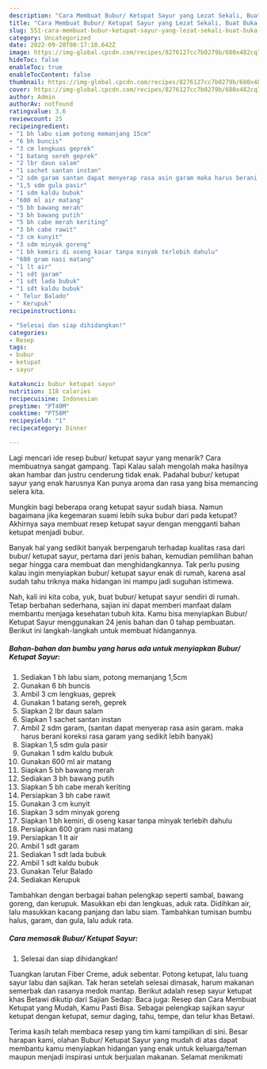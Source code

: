 ```yaml
---
description: "Cara Membuat Bubur/ Ketupat Sayur yang Lezat Sekali, Buat Buka Puasa}"
title: "Cara Membuat Bubur/ Ketupat Sayur yang Lezat Sekali, Buat Buka Puasa}"
slug: 551-cara-membuat-bubur-ketupat-sayur-yang-lezat-sekali-buat-buka-puasa
category: Uncategorized
date: 2022-09-20T00:17:10.642Z
image: https://img-global.cpcdn.com/recipes/8276127cc7b0279b/680x482cq70/bubur-ketupat-sayur-foto-resep-utama.jpg
hideToc: false
enableToc: true
enableTocContent: false
thumbnail: https://img-global.cpcdn.com/recipes/8276127cc7b0279b/680x482cq70/bubur-ketupat-sayur-foto-resep-utama.jpg
cover: https://img-global.cpcdn.com/recipes/8276127cc7b0279b/680x482cq70/bubur-ketupat-sayur-foto-resep-utama.jpg
author: Admin
authorAv: notfound
ratingvalue: 3.6
reviewcount: 25
recipeingredient:
- "1 bh labu siam potong memanjang 15cm"
- "6 bh buncis"
- "3 cm lengkuas geprek"
- "1 batang sereh geprek"
- "2 lbr daun salam"
- "1 sachet santan instan"
- "2 sdm garam santan dapat menyerap rasa asin garam maka harus berani koreksi rasa garam yang sedikit lebih banyak"
- "1,5 sdm gula pasir"
- "1 sdm kaldu bubuk"
- "600 ml air matang"
- "5 bh bawang merah"
- "3 bh bawang putih"
- "5 bh cabe merah keriting"
- "3 bh cabe rawit"
- "3 cm kunyit"
- "3 sdm minyak goreng"
- "1 bh kemiri di oseng kasar tanpa minyak terlebih dahulu"
- "600 gram nasi matang"
- "1 lt air"
- "1 sdt garam"
- "1 sdt lada bubuk"
- "1 sdt kaldu bubuk"
- " Telur Balado"
- " Kerupuk"
recipeinstructions:

- "Selesai dan siap dihidangkan!"
categories:
- Resep
tags:
- bubur
- ketupat
- sayur

katakunci: bubur ketupat sayur 
nutrition: 118 calories
recipecuisine: Indonesian
preptime: "PT40M"
cooktime: "PT58M"
recipeyield: "1"
recipecategory: Dinner

---
```



Lagi mencari ide resep bubur/ ketupat sayur yang menarik? Cara membuatnya sangat gampang. Tapi Kalau salah mengolah maka hasilnya akan hambar dan justru cenderung tidak enak. Padahal bubur/ ketupat sayur yang enak harusnya Kan punya aroma dan rasa yang bisa memancing selera kita.


Mungkin bagi beberapa orang ketupat sayur sudah biasa. Namun bagaimana jika kegemaran suami lebih suka bubur dari pada ketupat? Akhirnya saya membuat resep ketupat sayur dengan mengganti bahan ketupat menjadi bubur.

Banyak hal yang sedikit banyak berpengaruh terhadap kualitas rasa dari bubur/ ketupat sayur, pertama dari jenis bahan, kemudian pemilihan bahan segar hingga cara membuat dan menghidangkannya. Tak perlu pusing kalau ingin menyiapkan bubur/ ketupat sayur enak di rumah, karena asal sudah tahu triknya maka hidangan ini mampu jadi suguhan istimewa.


Nah, kali ini kita coba, yuk, buat bubur/ ketupat sayur sendiri di rumah. Tetap berbahan sederhana, sajian ini dapat memberi manfaat dalam membantu menjaga kesehatan tubuh kita. Kamu bisa menyiapkan Bubur/ Ketupat Sayur menggunakan 24 jenis bahan dan 0 tahap pembuatan. Berikut ini langkah-langkah untuk membuat hidangannya.

<!--inarticleads1-->

##### Bahan-bahan dan bumbu yang harus ada untuk menyiapkan Bubur/ Ketupat Sayur:

1. Sediakan 1 bh labu siam, potong memanjang 1,5cm
1. Gunakan 6 bh buncis
1. Ambil 3 cm lengkuas, geprek
1. Gunakan 1 batang sereh, geprek
1. Siapkan 2 lbr daun salam
1. Siapkan 1 sachet santan instan
1. Ambil 2 sdm garam, (santan dapat menyerap rasa asin garam. maka harus berani koreksi rasa garam yang sedikit lebih banyak)
1. Siapkan 1,5 sdm gula pasir
1. Gunakan 1 sdm kaldu bubuk
1. Gunakan 600 ml air matang
1. Siapkan 5 bh bawang merah
1. Sediakan 3 bh bawang putih
1. Siapkan 5 bh cabe merah keriting
1. Persiapkan 3 bh cabe rawit
1. Gunakan 3 cm kunyit
1. Siapkan 3 sdm minyak goreng
1. Siapkan 1 bh kemiri, di oseng kasar tanpa minyak terlebih dahulu
1. Persiapkan 600 gram nasi matang
1. Persiapkan 1 lt air
1. Ambil 1 sdt garam
1. Sediakan 1 sdt lada bubuk
1. Ambil 1 sdt kaldu bubuk
1. Gunakan  Telur Balado
1. Sediakan  Kerupuk


Tambahkan dengan berbagai bahan pelengkap seperti sambal, bawang goreng, dan kerupuk. Masukkan ebi dan lengkuas, aduk rata. Didihkan air, lalu masukkan kacang panjang dan labu siam. Tambahkan tumisan bumbu halus, garam, dan gula, lalu aduk rata. 

<!--inarticleads2-->

##### Cara memasak Bubur/ Ketupat Sayur:


1. Selesai dan siap dihidangkan!

Tuangkan larutan Fiber Creme, aduk sebentar. Potong ketupat, lalu tuang sayur labu dan sajikan. Tak heran setelah selesai dimasak, harum makanan semerbak dan rasanya medok mantap. Berikut adalah resep sayur ketupat khas Betawi dikutip dari Sajian Sedap: Baca juga: Resep dan Cara Membuat Ketupat yang Mudah, Kamu Pasti Bisa. Sebagai pelengkap sajikan sayur ketupat dengan ketupat, semur daging, tahu, tempe, dan telur khas Betawi. 

Terima kasih telah membaca resep yang tim kami tampilkan di sini. Besar harapan kami, olahan Bubur/ Ketupat Sayur yang mudah di atas dapat membantu kamu menyiapkan hidangan yang enak untuk keluarga/teman maupun menjadi inspirasi untuk berjualan makanan. Selamat menikmati
